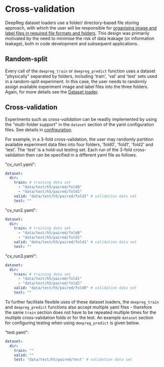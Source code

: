 # Cross-validation

DeepReg dataset loaders use a folder/ directory-based file storing approach, with which
the user will be responsible for
[organising image and label files in required file formats and folders](../docs/dataset_loader.html).
This design was primarily motivated by the need to minimise the risk of data leakage (or
information leakage), both in code development and subsequent applications.

## Random-split

Every call of the `deepreg_train` or `deepreg_predict` function uses a dataset
"physically" separated by folders, including 'train', 'val' and 'test' sets used in a
random-split experiment. In this case, the user needs to randomly assign available
experiment image and label files into the three folders. Again, for more details see the
[Dataset loader](../docs/dataset_loader.html).

## Cross-validation

Experiments such as _cross-validation_ can be readily implemented by using the
"multi-folder support" in the `dataset` section of the yaml configuration files. See
details in [configuration](../docs/configuration.html).

For example, in a 3-fold cross-validation, the user may randomly partition available
experiment data files into four folders, 'fold0', 'fold1', 'fold2' and 'test'. The
'test' is a hold-out testing set. Each run of the 3-fold cross-validation then can be
specified in a different yaml file as follows.

"cv_run1.yaml":

```yaml
dataset:
  dir:
    train: # training data set
      - "data/test/h5/paired/fold0"
      - "data/test/h5/paired/fold1"
    valid: "data/test/h5/paired/fold2" # validation data set
    test: ""
```

"cv_run2.yaml":

```yaml
dataset:
  dir:
    train: # training data set
      - "data/test/h5/paired/fold0"
      - "data/test/h5/paired/fold2"
    valid: "data/test/h5/paired/fold1" # validation data set
    test: ""
```

"cv_run3.yaml":

```yaml
dataset:
  dir:
    train: # training data set
      - "data/test/h5/paired/fold1"
      - "data/test/h5/paired/fold2"
    valid: "data/test/h5/paired/fold0" # validation data set
    test: ""
```

To further facilitate flexible uses of these dataset loaders, the `deepreg_train` and
`deepreg_predict` functions also accept multiple yaml files - therefore the same `train`
section does not have to be repeated multiple times for the multiple cross-validation
folds or for the test. An example `dataset` section for configuring testing when using
`deepreg_predict` is given below.

"test.yaml":

```yaml
dataset:
  dir:
    train: ""
    valid: ""
    test: "data/test/h5/paired/test" # validation data set
```
